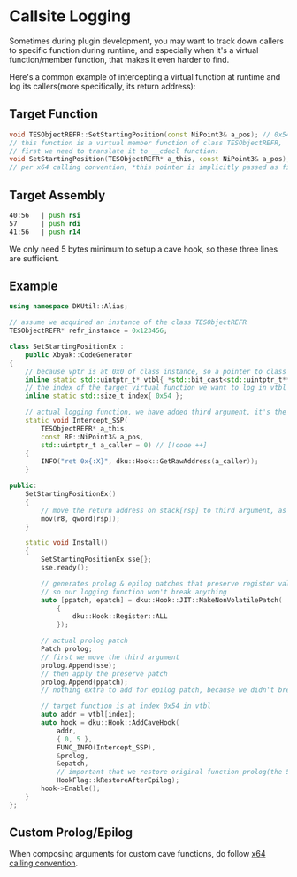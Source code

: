 # Callsite Logging

Sometimes during plugin development, you may want to track down callers to specific function during runtime, and especially when it's a virtual function/member function, that makes it even harder to find.

Here's a common example of intercepting a virtual function at runtime and log its callers(more specifically, its return address):

## Target Function

```cpp
void TESObjectREFR::SetStartingPosition(const NiPoint3& a_pos); // 0x54 in vtbl
// this function is a virtual member function of class TESObjectREFR, 
// first we need to translate it to __cdecl function:
void SetStartingPosition(TESObjectREFR* a_this, const NiPoint3& a_pos);
// per x64 calling convention, *this pointer is implicitly passed as first argument
```

## Target Assembly

```asm
40:56   | push rsi
57      | push rdi
41:56   | push r14
```

We only need 5 bytes minimum to setup a cave hook, so these three lines are sufficient.

## Example

```cpp
using namespace DKUtil::Alias;

// assume we acquired an instance of the class TESObjectREFR
TESObjectREFR* refr_instance = 0x123456;

class SetStartingPositionEx : 
    public Xbyak::CodeGenerator
{
    // because vptr is at 0x0 of class instance, so a pointer to class is a pointer to vptr
    inline static std::uintptr_t* vtbl{ *std::bit_cast<std::uintptr_t**>(refr_instance) };
    // the index of the target virtual function we want to log in vtbl
    inline static std::size_t index{ 0x54 };

    // actual logging function, we have added third argument, it's the return address/callsite
    static void Intercept_SSP(
        TESObjectREFR* a_this, 
        const RE::NiPoint3& a_pos, 
        std::uintptr_t a_caller = 0) // [!code ++]
    {
        INFO("ret 0x{:X}", dku::Hook::GetRawAddress(a_caller));
    }

public:
    SetStartingPositionEx()
    {
        // move the return address on stack[rsp] to third argument, as per x64 calling convention
        mov(r8, qword[rsp]);
    }

    static void Install() 
    {
        SetStartingPositionEx sse{};
        sse.ready();

        // generates prolog & epilog patches that preserve register values, 
        // so our logging function won't break anything
        auto [ppatch, epatch] = dku::Hook::JIT::MakeNonVolatilePatch(
            {
                dku::Hook::Register::ALL
            });

        // actual prolog patch
        Patch prolog;
        // first we move the third argument
        prolog.Append(sse);
        // then apply the preserve patch
        prolog.Append(ppatch);
        // nothing extra to add for epilog patch, because we didn't break stack balance

        // target function is at index 0x54 in vtbl
        auto addr = vtbl[index];
        auto hook = dku::Hook::AddCaveHook(
            addr,
            { 0, 5 },
            FUNC_INFO(Intercept_SSP), 
            &prolog, 
            &epatch, 
            // important that we restore original function prolog(the 5 bytes we took) after returning from logger
            HookFlag::kRestoreAfterEpilog);
        hook->Enable();
    }
};
```

## Custom Prolog/Epilog

When composing arguments for custom cave functions, do follow [x64 calling convention](https://learn.microsoft.com/en-us/cpp/build/x64-calling-convention?view=msvc-170).
